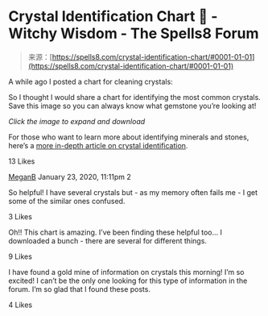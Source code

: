 <!--yml
category: 未分类
date: 2024-06-12 19:57:07
-->

# Crystal Identification Chart 💎 - Witchy Wisdom - The Spells8 Forum

> 来源：[https://spells8.com/crystal-identification-chart/#0001-01-01](https://spells8.com/crystal-identification-chart/#0001-01-01)

A while ago I posted a chart for cleaning crystals:

So I thought I would share a chart for identifying the most common crystals. Save this image so you can always know what gemstone you’re looking at!

*Click the image to expand and download*

For those who want to learn more about identifying minerals and stones, here’s a [more in-depth article on crystal identification](https://www.911metallurgist.com/blog/mineral-identification-table).

  13 Likes

[MeganB](https://forum.spells8.com/u/MeganB) January 23, 2020, 11:11pm  2 

So helpful! I have several crystals but - as my memory often fails me - I get some of the similar ones confused.

  3 Likes

Oh!! This chart is amazing. I’ve been finding these helpful too… I downloaded a bunch - there are several for different things.

  9 Likes

I have found a gold mine of information on crystals this morning! I’m so excited! I can’t be the only one looking for this type of information in the forum. I’m so glad that I found these posts.

  4 Likes